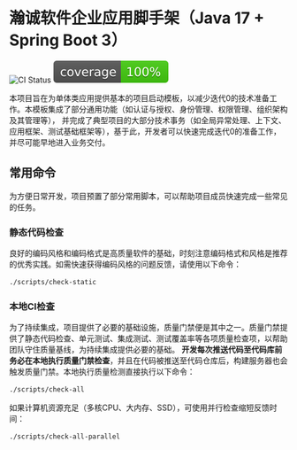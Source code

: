 # 瀚诚软件企业应用脚手架（Java 17 + Spring Boot 3）

![CI Status](https://github.com/highsoft-shanghai/hare/actions/workflows/main.yml/badge.svg)
![Coverage](.github/badges/jacoco.svg)

本项目旨在为单体类应用提供基本的项目启动模板，以减少迭代0的技术准备工作。本模板集成了部分通用功能（如认证与授权、身份管理、权限管理、组织架构及其管理等），
并完成了典型项目的大部分技术事务（如全局异常处理、上下文、应用框架、测试基础框架等），基于此，开发者可以快速完成迭代0的准备工作，并尽可能早地进入业务交付。

## 常用命令

为方便日常开发，项目预置了部分常用脚本，可以帮助项目成员快速完成一些常见的任务。

### 静态代码检查

良好的编码风格和编码格式是高质量软件的基础，时刻注意编码格式和风格是推荐的优秀实践。如需快速获得编码风格的问题反馈，请使用以下命令：

```bash
./scripts/check-static
```

### 本地CI检查

为了持续集成，项目提供了必要的基础设施，质量门禁便是其中之一。质量门禁提供了静态代码检查、单元测试、集成测试、测试覆盖率等各项质量检查项，以帮助团队守住质量基线，为持续集成提供必要的基础。
**开发每次推送代码至代码库前务必在本地执行质量门禁检查**，并且在代码被推送至代码仓库后，构建服务器也会触发质量门禁。本地执行质量检测直接执行以下命令：

```bash
./scripts/check-all
```

如果计算机资源充足（多核CPU、大内存、SSD），可使用并行检查缩短反馈时间：

```bash
./scripts/check-all-parallel
```
